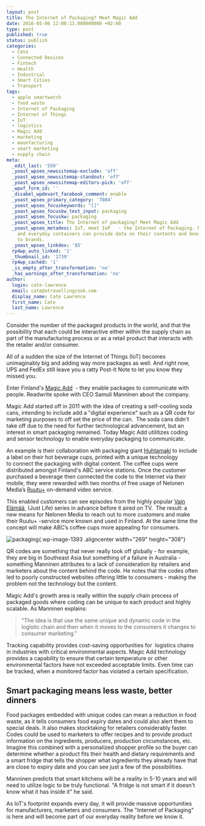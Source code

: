 ```yaml
---
layout: post
title: The Internet of Packaging? Meet Magic Add
date: 2016-05-06 12:00:11.000000000 +02:00
type: post
published: true
status: publish
categories:
  - Cate
  - Connected Devices
  - Fintech
  - Health
  - Industrial
  - Smart Cities
  - Transport
tags:
  - apple smartwatch
  - food waste
  - Internet of Packaging
  - Internet of Things
  - IoT
  - logistics
  - Magic Add
  - marketing
  - maunfacturing
  - smart marketing
  - supply chain
meta:
  _edit_last: '550'
  _yoast_wpseo_newssitemap-exclude: 'off'
  _yoast_wpseo_newssitemap-standout: 'off'
  _yoast_wpseo_newssitemap-editors-pick: 'off'
  _wpuf_form_id: ''
  _disabel_wpdevart_facebook_comment: enable
  _yoast_wpseo_primary_category: '7084'
  _yoast_wpseo_focuskeywords: "[]"
  _yoast_wpseo_focuskw_text_input: packaging
  _yoast_wpseo_focuskw: packaging
  _yoast_wpseo_title: The Internet of packaging? Meet Magic Add
  _yoast_wpseo_metadesc: IoT, meet IoP   - the Internet of Packaging. Now packing materials
    and everyday containers can provide data on their contents and bond customers
    to brands.
  _yoast_wpseo_linkdex: '85'
  rp4wp_auto_linked: '1'
  _thumbnail_id: '1739'
  rp4wp_cached: '1'
  _is_empty_after_transformation: 'no'
  _has_warnings_after_transformation: 'no'
author:
  login: cate-lawrence
  email: cate@atravellingcook.com
  display_name: Cate Lawrence
  first_name: Cate
  last_name: Lawrence
---
```

Consider the number of the packaged products in the world, and that the
possibility that each could be interactive either within the supply
chain as part of the manufacturing process or as a retail product that
interacts with the retailer and/or consumer.

All of a sudden the size of the Internet of Things (IoT) becomes
unimaginably big and adding way more packages as well. And right now,
UPS and FedEx still leave you a ratty Post-It Note to let you know they
missed you.

Enter Finland's [Magic Add](http://www.magicadd.com/)  - they enable
packages to communicate with people. Readwrite spoke with CEO Samuli
Manninen about the company.

Magic Add started off in 2011 with the idea of creating a self-cooling
soda cans, intending to include add a "digital experience" such as a QR
code for marketing purposes to off set the price of the can.  The soda
cans didn't take off due to the need for further technological
advancement, but an interest in smart packaging remained. Today Magic
Add utilitizes coding and sensor technology to enable everyday packaging
to communicate.

An example is their collaboration with packaging
giant [Huhtamaki](http://www.huhtamaki.com/) to include a label on their
hot beverage cups, printed with a unique technology to connect the
packaging with digital content. The coffee cups were distributed amongst
Finland's ABC service stations. Once the customer purchased a beverage
then connected the code to the Internet via their mobile, they were
rewarded with two months of free usage of Nelonen Media’s
[Ruutu+](http://www.ruutu.fi/plus) on-demand video service.

This enabled customers can see episodes from the highly popular [Vain
Elämää ](http://www.nelonen.fi/ohjelmat/vain-elamaa) (Just Life) series
in advance before it aired on TV.  The result: a new means for Nelonen
Media to reach out to more customers and make their Ruutu+ -service more
known and used in Finland. At the same time the concept will make ABC’s
coffee cups more appealing for consumers.

![packaging](rw-import/IoP-262x300.jpg){.wp-image-1393
.aligncenter width="269" height="308"}

QR codes are something that never really took off globally - for
example, they are big in Southeast Asia but something of a failure in
Australia - something Manninen attributes to a lack of consideration by
retailers and marketers about the content behind the code. He notes that
the codes often led to poorly constructed websites offering little to
consumers - making the problem not the technology but the content.

Magic Add's growth area is really within the supply chain process of
packaged goods where coding can be unique to each product and highly
scalable. As Manninen explains:

> "The idea is that use the same unique and dynamic code in the logistic
> chain and then when it moves to the consumers it changes to consumer
> marketing."

Tracking capability provides cost-saving opportunities for  logistics
chains in industries with critical environmental aspects. Magic Add
technology provides a capability to ensure that certain temperature or
other environmental factors have not exceeded acceptable limits. Even
time can be tracked, when a monitored factor has violated a certain
specification.

Smart packaging means less waste, better dinners
------------------------------------------------

Food packages embedded with unique codes can mean a reduction in food
waste, as it tells consumers food expiry dates and could also alert them
to special deals. It also makes stocktaking for retailers considerably
faster. Codes could be used to marketers to offer recipes and to provide
product information on the ingredients, producers, production
circumstances, etc. Imagine this combined with a personalized shopper
profile so the buyer can determine whether a product fits their health
and dietary requirements and a smart fridge that tells the shopper what
ingredients they already have that are close to expiry date and you can
see just a few of the possibilities.

Manninen predicts that smart kitchens will be a reality in 5-10 years
and will need to utilize logic to be truly functional. "A fridge is not
smart if it doesn't know what it has inside it" he said.

As IoT's footprint expands every day, it will provide
massive opportunities for manufacturers, marketers and consumers. The
"Internet of Packaging" is here and will become part of our everyday
reality before we know it.
